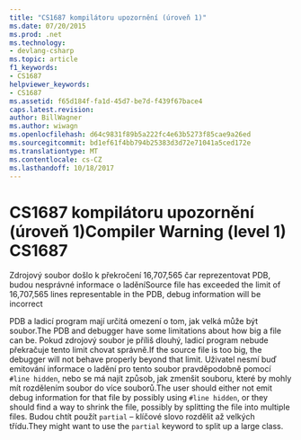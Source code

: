 ```yaml
---
title: "CS1687 kompilátoru upozornění (úroveň 1)"
ms.date: 07/20/2015
ms.prod: .net
ms.technology:
- devlang-csharp
ms.topic: article
f1_keywords:
- CS1687
helpviewer_keywords:
- CS1687
ms.assetid: f65d184f-fa1d-45d7-be7d-f439f67bace4
caps.latest.revision: 
author: BillWagner
ms.author: wiwagn
ms.openlocfilehash: d64c9831f89b5a222fc4e63b5273f85cae9a26ed
ms.sourcegitcommit: bd1ef61f4bb794b25383d3d72e71041a5ced172e
ms.translationtype: MT
ms.contentlocale: cs-CZ
ms.lasthandoff: 10/18/2017
---
```

# <a name="compiler-warning-level-1-cs1687"></a><span data-ttu-id="4bae6-102">CS1687 kompilátoru upozornění (úroveň 1)</span><span class="sxs-lookup"><span data-stu-id="4bae6-102">Compiler Warning (level 1) CS1687</span></span>
<span data-ttu-id="4bae6-103">Zdrojový soubor došlo k překročení 16,707,565 čar reprezentovat PDB, budou nesprávné informace o ladění</span><span class="sxs-lookup"><span data-stu-id="4bae6-103">Source file has exceeded the limit of 16,707,565 lines representable in the PDB, debug information will be incorrect</span></span>  
  
 <span data-ttu-id="4bae6-104">PDB a ladicí program mají určitá omezení o tom, jak velká může být soubor.</span><span class="sxs-lookup"><span data-stu-id="4bae6-104">The PDB and debugger have some limitations about how big a file can be.</span></span> <span data-ttu-id="4bae6-105">Pokud zdrojový soubor je příliš dlouhý, ladicí program nebude překračuje tento limit chovat správně.</span><span class="sxs-lookup"><span data-stu-id="4bae6-105">If the source file is too big, the debugger will not behave properly beyond that limit.</span></span> <span data-ttu-id="4bae6-106">Uživatel nesmí buď emitování informace o ladění pro tento soubor pravděpodobně pomocí `#line hidden`, nebo se má najít způsob, jak zmenšit souboru, které by mohly mít rozdělením soubor do více souborů.</span><span class="sxs-lookup"><span data-stu-id="4bae6-106">The user should either not emit debug information for that file by possibly using `#line hidden`, or they should find a way to shrink the file, possibly by splitting the file into multiple files.</span></span> <span data-ttu-id="4bae6-107">Budou chtít použít `partial` – klíčové slovo rozdělit až velkých třídu.</span><span class="sxs-lookup"><span data-stu-id="4bae6-107">They might want to use the `partial` keyword to split up a large class.</span></span>
